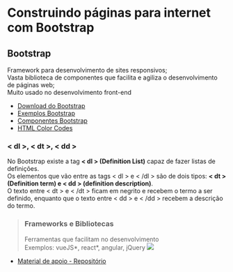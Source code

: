 # Construindo páginas para internet com Bootstrap

## Bootstrap
Framework para desenvolvimento de sites responsivos;  
Vasta biblioteca de componentes que facilita e agiliza o desenvolvimento de páginas web;  
Muito usado no desenvolvimento  front-end

- [Download do Bootstrap](https://getbootstrap.com)
- [Exemplos Bootstrap](https://getbootstrap.com/docs/5.1/examples/)
- [Componentes Bootstrap](https://getbootstrap.com/docs/5.1/components/accordion/)
- [HTML Color Codes](https://htmlcolorcodes.com)

### < dl >, < dt >, < dd >
No Bootstrap existe a tag **< dl > (Definition List)** capaz de fazer listas de definições.  
Os elementos que vão entre as tags < dl > e < /dl > são de dois tipos: **< dt > (Definition term) e < dd > (definition description)**.   
O texto entre < dt > e < /dt > ficam em negrito e recebem o termo a ser definido, enquanto que o texto entre < dd > e < /dd > recebem a descrição do termo.  

>### Frameworks e Bibliotecas  
>Ferramentas que facilitam no desenvolvimento  
Exemplos: vueJS*, react*, angular, jQuery
![](https://blog.cronapp.io/wp-content/uploads/2020/05/framworks-post.jpg)

- [Material de apoio - Repositório](https://github.com/vinioo/bootstrap5-dio)